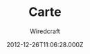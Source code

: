 ---
title: Carte
github: https://github.com/Wiredcraft/carte
demo: https://wiredcraft.github.io/carte/
author: Wiredcraft
ssg:
  - Jekyll
cms:
  - Markdown
date: 2012-12-26T11:06:28.000Z
description: Simple Jekyll-based documentation site for APIs.
draft: true
publish_date: '2012-12-26T11:06:28Z'
update_date: '2020-05-02T02:44:30Z'
github_star: 732
github_fork: 254
---